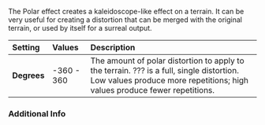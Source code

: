 The Polar effect creates a kaleidoscope-like effect on a terrain. It can be very useful for creating a distortion that can be merged with the original terrain, or used by itself for a surreal output.

| Setting     | Values     | Description                                                                                                                                                           |
| :---------- | :--------- | :-------------------------------------------------------------------------------------------------------------------------------------------------------------------- |
| **Degrees** | -360 - 360 | The amount of polar distortion to apply to the terrain. ??? is a full, single distortion. Low values produce more repetitions; high values produce fewer repetitions. |

### Additional Info


